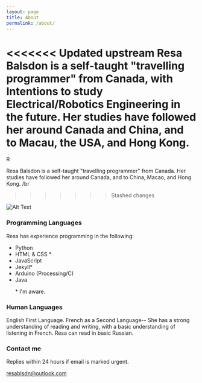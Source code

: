 ```yaml
---
layout: page
title: About
permalink: /about/
---
```




<<<<<<< Updated upstream
Resa Balsdon is a self-taught "travelling programmer" from Canada, with
Intentions to study Electrical/Robotics Engineering in the future. Her studies have followed her around Canada and China, and to Macau, the USA, and Hong Kong.
=======
R

Resa Balsdon is a self-taught "travelling programmer" from Canada. Her studies have
followed her around Canada, and to China, Macao, and Hong Kong. /br
>>>>>>> Stashed changes


![Alt Text](https://teiresa.github.io/background/typeWriter/typewrite-final.gif)

### Programming Languages
Resa has experience programming in the following:
<!-- div>
  <i class="fab fa-bootstrap" aria-hidden="true"></i><i class="fab fa-js-square" aria-hidden="true"></i>
  <i class="fa fa-css3" aria-hidden="true"></i><i class="fa fa-html5" aria-hidden="true"></i>
  <i class="fab fa-java" aria-hidden="true"> Arduino </i><i class="fab fa-python" aria-hidden="true"></i>
 </div -->

<ul>
 <!-- <li> JavaScript </li> -->
 <li> Python </li>
 <li> <i class="fa fa-html5" aria-hidden="true"></i> HTML & CSS <i class="fa fa-css3" aria-hidden="true"></i> * </li>
 <li> JavaScript </li>
 <li> Jekyll* </li>
 <li> Arduino (Processing/C)</li>
 <li> Java </li>
 <p> * I'm aware. </p>
</ul>

### Human Languages
English First Language. French as a Second Language-- She has a strong understanding
 of reading and writing, with a basic understanding of listening in French.
Resa can read in basic Russian.

### Contact me
Replies within 24 hours if email is marked urgent.

[resablsdn@outlook.com](mailto:resablsdn@outlook.com)
